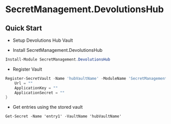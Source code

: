 # SecretManagement.DevolutionsHub

## Quick Start

* Setup Devolutions Hub Vault

* Install SecretManagement.DevolutionsHub 
```Powershell
Install-Module SecretManagement.DevolutionsHub
```

* Register Vault
```PowerShell
Register-SecretVault -Name 'hubVaultName' -ModuleName 'SecretManagement.DevolutionsHub' -VaultParameters @{
    Url = ""
    ApplicationKey = ""
    ApplicationSecret = ""
}
```

* Get entries using the stored vault
```
Get-Secret -Name 'entry1' -VaultName 'hubVaultName'
```